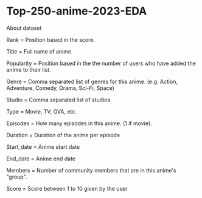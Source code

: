 # Top-250-anime-2023-EDA
About dataset

Rank = Position based in the score.

Title = Full name of anime.

Popularity = Position based in the the number of users who have added the anime to their list.

Genre = Comma separated list of genres for this anime. (e.g. Action, Adventure, Comedy, Drama, Sci-Fi, Space)

Studio = Comma separated list of studios

Type = Movie, TV, OVA, etc.

Episodes = How many episodes in this anime. (1 if movie).

Duration = Duration of the anime per episode

Start_date = Anime start date

End_date = Anime end date

Members = Number of community members that are in this anime's
"group".

Score = Score between 1 to 10 given by the user
